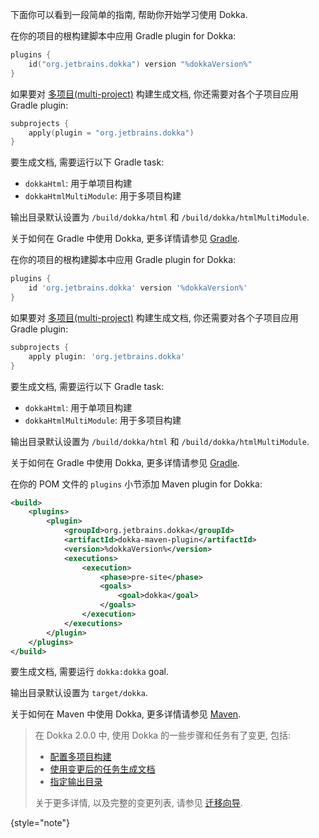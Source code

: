 [//]: # (title: Dokka 入门)

下面你可以看到一段简单的指南, 帮助你开始学习使用 Dokka.

<tabs group="build-script">
<tab title="Gradle Kotlin DSL" group-key="kotlin">

在你的项目的根构建脚本中应用 Gradle plugin for Dokka:

```kotlin
plugins {
    id("org.jetbrains.dokka") version "%dokkaVersion%"
}
```

如果要对
[多项目(multi-project)](https://docs.gradle.org/current/userguide/multi_project_builds.html)
构建生成文档, 你还需要对各个子项目应用 Gradle plugin:

```kotlin
subprojects {
    apply(plugin = "org.jetbrains.dokka")
}
```

要生成文档, 需要运行以下 Gradle task:

* `dokkaHtml`: 用于单项目构建
* `dokkaHtmlMultiModule`: 用于多项目构建

输出目录默认设置为 `/build/dokka/html` 和 `/build/dokka/htmlMultiModule`.

关于如何在 Gradle 中使用 Dokka, 更多详情请参见 [Gradle](dokka-gradle.md).

</tab>
<tab title="Gradle Groovy DSL" group-key="groovy">

在你的项目的根构建脚本中应用 Gradle plugin for Dokka:

```groovy
plugins {
    id 'org.jetbrains.dokka' version '%dokkaVersion%'
}
```

如果要对
[多项目(multi-project)](https://docs.gradle.org/current/userguide/multi_project_builds.html)
构建生成文档, 你还需要对各个子项目应用 Gradle plugin:

```groovy
subprojects {
    apply plugin: 'org.jetbrains.dokka'
}
```

要生成文档, 需要运行以下 Gradle task:

* `dokkaHtml`: 用于单项目构建
* `dokkaHtmlMultiModule`: 用于多项目构建

输出目录默认设置为 `/build/dokka/html` 和 `/build/dokka/htmlMultiModule`.

关于如何在 Gradle 中使用 Dokka, 更多详情请参见 [Gradle](dokka-gradle.md).

</tab>
<tab title="Maven" group-key="mvn">

在你的 POM 文件的 `plugins` 小节添加 Maven plugin for Dokka:

```xml
<build>
    <plugins>
        <plugin>
            <groupId>org.jetbrains.dokka</groupId>
            <artifactId>dokka-maven-plugin</artifactId>
            <version>%dokkaVersion%</version>
            <executions>
                <execution>
                    <phase>pre-site</phase>
                    <goals>
                        <goal>dokka</goal>
                    </goals>
                </execution>
            </executions>
        </plugin>
    </plugins>
</build>
```

要生成文档, 需要运行 `dokka:dokka` goal.

输出目录默认设置为 `target/dokka`.

关于如何在 Maven 中使用 Dokka, 更多详情请参见 [Maven](dokka-maven.md).

</tab>
</tabs>

> 在 Dokka 2.0.0 中, 使用 Dokka 的一些步骤和任务有了变更, 包括:
>
> * [配置多项目构建](dokka-migration.md#share-dokka-configuration-across-modules)
> * [使用变更后的任务生成文档](dokka-migration.md#generate-documentation-with-the-updated-task)
> * [指定输出目录](dokka-migration.md#output-directory)
>
> 关于更多详情, 以及完整的变更列表, 请参见 [迁移向导](dokka-migration.md).
>
{style="note"}
